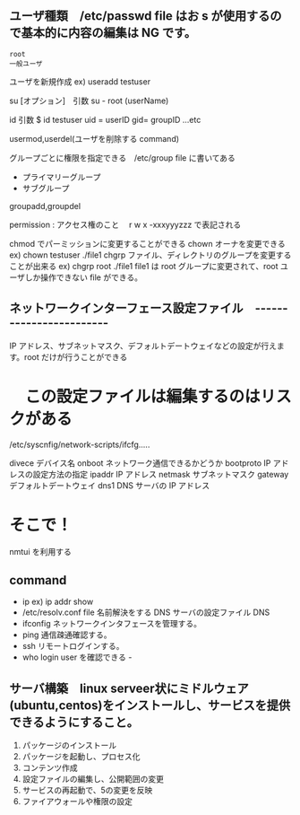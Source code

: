 ## ユーザ種類　/etc/passwd file はお s が使用するので基本的に内容の編集は NG です。

    root
    一般ユーザ

ユーザを新規作成
ex) useradd testuser

su [オプション]　引数
su - root (userName)

id 引数
$ id testuser
uid = userID gid= groupID ...etc

usermod,userdel(ユーザを削除する command)

グループごとに権限を指定できる　/etc/group file に書いてある

- プライマリーグループ
- サブグループ

groupadd,groupdel

permission : アクセス権のこと　 r w x -xxxyyyzzz で表記される

chmod でパーミッションに変更することができる
chown オーナを変更できる
ex) chown testuser ./file1
chgrp ファイル、ディレクトリのグループを変更することが出来る
ex) chgrp root ./file1 file1 は root グループに変更されて、root ユーザしか操作できない file ができる。

## ネットワークインターフェース設定ファイル　------------------------

IP アドレス、サブネットマスク、デフォルトデートウェイなどの設定が行えます。root だけが行うことができる

# 　この設定ファイルは編集するのはリスクがある

/etc/syscnfig/network-scripts/ifcfg.....

divece デバイス名
onboot ネットワーク通信できるかどうか
bootproto IP アドレスの設定方法の指定
ipaddr IP アドレス
netmask サブネットマスク
gateway デフォルトデートウェイ
dns1 DNS サーバの IP アドレス

# そこで！

nmtui を利用する

## command

- ip ex) ip addr show
- /etc/resolv.conf file 名前解決をする DNS サーバの設定ファイル DNS
- ifconfig ネットワークインタフェースを管理する。
- ping 通信疎通確認する。
- ssh リモートログインする。
- who login user を確認できる -



## サーバ構築　linux serveer状にミドルウェア(ubuntu,centos)をインストールし、サービスを提供できるようにすること。

1. パッケージのインストール
2. パッケージを起動し、プロセス化
3. コンテンツ作成
4. 設定ファイルの編集し、公開範囲の変更
5. サービスの再起動で、5の変更を反映
6. ファイアウォールや権限の設定



